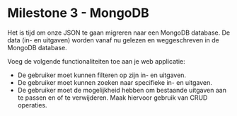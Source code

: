 # Milestone 3 - MongoDB

Het is tijd om onze JSON te gaan migreren naar een MongoDB database. De data (in- en uitgaven) worden vanaf nu gelezen en weggeschreven in de MongoDB database. 

Voeg de volgende functionaliteiten toe aan je web applicatie:

- De gebruiker moet kunnen filteren op zijn in- en uitgaven.
- De gebruiker moet kunnen zoeken naar specifieke in- en uitgaven.
- De gebruiker moet de mogelijkheid hebben om bestaande uitgaven aan te passen en of te verwijderen. Maak hiervoor gebruik van CRUD operaties.
